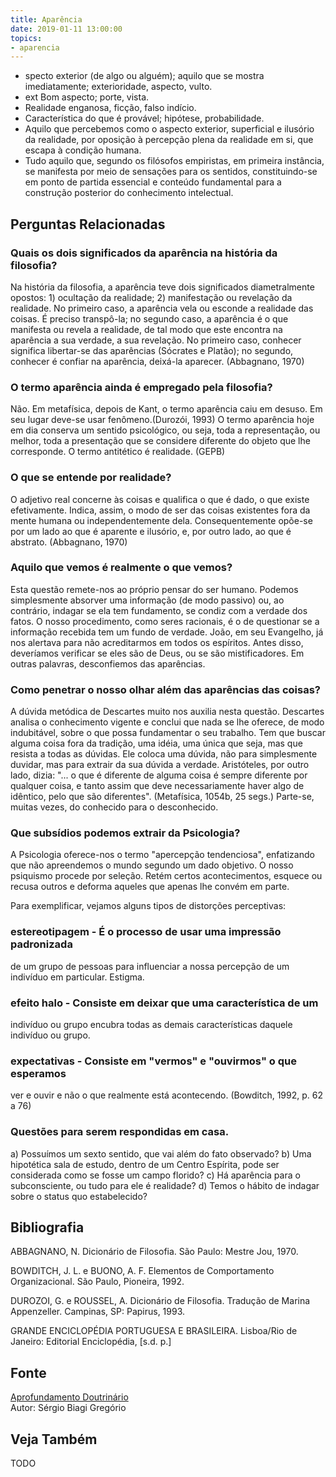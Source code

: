 ```yaml
---
title: Aparência
date: 2019-01-11 13:00:00
topics: 
- aparencia
---
```


* specto exterior (de algo ou alguém); aquilo que se mostra imediatamente; exterioridade, aspecto, vulto.
* ext Bom aspecto; porte, vista.
* Realidade enganosa, ficção, falso indício.
* Característica do que é provável; hipótese, probabilidade.
* Aquilo que percebemos como o aspecto exterior, superficial e ilusório da realidade, por oposição à percepção plena da realidade em si, que escapa à condição humana.
* Tudo aquilo que, segundo os filósofos empiristas, em primeira instância, se manifesta por meio de sensações para os sentidos, constituindo-se em ponto de partida essencial e conteúdo fundamental para a construção posterior do conhecimento intelectual.

## Perguntas Relacionadas

### Quais os dois significados da aparência na história da filosofia?
Na história da filosofia, a aparência teve dois significados
diametralmente opostos: 1) ocultação da realidade; 2) manifestação ou
revelação da realidade. No primeiro caso, a aparência vela ou esconde a
realidade das coisas. É preciso transpô-la; no segundo caso, a aparência
é o que manifesta ou revela a realidade, de tal modo que este encontra
na aparência a sua verdade, a sua revelação. No primeiro caso, conhecer
significa libertar-se das aparências (Sócrates e Platão); no segundo,
conhecer é confiar na aparência, deixá-la aparecer. (Abbagnano, 1970)

### O termo aparência ainda é empregado pela filosofia?
Não. Em metafísica, depois de Kant, o termo aparência caiu em desuso.
Em seu lugar deve-se usar fenômeno.(Durozói, 1993) O termo aparência
hoje em dia conserva um sentido psicológico, ou seja, toda a
representação, ou melhor, toda a presentação que se considere diferente
do objeto que lhe corresponde. O termo antitético é realidade. (GEPB)

### O que se entende por realidade?
O adjetivo real concerne às coisas e qualifica o que é dado, o que
existe efetivamente. Indica, assim, o modo de ser das coisas existentes
fora da mente humana ou independentemente dela. Consequentemente opõe-se
por um lado ao que é aparente e ilusório, e, por outro lado, ao que
é abstrato. (Abbagnano, 1970)

### Aquilo que vemos é realmente o que vemos?
Esta questão remete-nos ao próprio pensar do ser humano. Podemos
simplesmente absorver uma informação (de modo passivo) ou, ao contrário,
indagar se ela tem fundamento, se condiz com a verdade dos fatos. O
nosso procedimento, como seres racionais, é o de questionar se a
informação recebida tem um fundo de verdade. João, em seu Evangelho,
já nos alertava para não acreditarmos em todos os espíritos. Antes
disso, deveríamos verificar se eles são de Deus, ou se são
mistificadores. Em outras palavras, desconfiemos das aparências.

### Como penetrar o nosso olhar além das aparências das coisas?
A dúvida metódica de Descartes muito nos auxilia nesta questão.
Descartes analisa o conhecimento vigente e conclui que nada se lhe
oferece, de modo indubitável, sobre o que possa fundamentar o seu
trabalho. Tem que buscar alguma coisa fora da tradição, uma idéia, uma
única que seja, mas que resista a todas as dúvidas. Ele coloca uma
dúvida, não para simplesmente duvidar, mas para extrair da sua dúvida a
verdade. Aristóteles, por outro lado, dizia: "... o que é diferente de
alguma coisa é sempre diferente por qualquer coisa, e tanto assim que
deve necessariamente haver algo de idêntico, pelo que são diferentes".
(Metafísica, 1054b, 25 segs.) Parte-se, muitas vezes, do conhecido
para o desconhecido.

### Que subsídios podemos extrair da Psicologia?
A Psicologia oferece-nos o termo "apercepção tendenciosa", enfatizando
que não apreendemos o mundo segundo um dado objetivo. O nosso psiquismo
procede por seleção. Retém certos acontecimentos, esquece ou recusa
outros e deforma aqueles que apenas lhe convém em parte.

Para exemplificar, vejamos alguns tipos de distorções perceptivas:
### estereotipagem - É o processo de usar uma impressão padronizada
de um grupo de pessoas para influenciar a nossa percepção de um
indivíduo em particular. Estigma.
### efeito halo - Consiste em deixar que uma característica de um
indivíduo ou grupo encubra todas as demais características daquele
indivíduo ou grupo.
### expectativas - Consiste em "vermos" e "ouvirmos" o que esperamos
ver e ouvir e não o que realmente está acontecendo. (Bowditch, 1992, p.
62 a 76)

### Questões para serem respondidas em casa.

a) Possuímos um sexto sentido, que vai além do fato observado?
b) Uma hipotética sala de estudo, dentro de um Centro Espírita, pode ser
considerada como se fosse um campo florido?
c) Há aparência para o subconsciente, ou tudo para ele é realidade?
d) Temos o hábito de indagar sobre o status quo estabelecido?

## Bibliografia

ABBAGNANO, N. Dicionário de Filosofia. São Paulo: Mestre Jou, 1970.

BOWDITCH, J. L. e BUONO, A. F. Elementos de Comportamento
Organizacional. São Paulo, Pioneira, 1992.

DUROZOI, G. e ROUSSEL, A. Dicionário de Filosofia. Tradução de Marina
Appenzeller. Campinas, SP: Papirus, 1993.

GRANDE ENCICLOPÉDIA PORTUGUESA E BRASILEIRA. Lisboa/Rio de Janeiro:
Editorial Enciclopédia, \[s.d. p.\]

## Fonte
[Aprofundamento Doutrinário](https://sites.google.com/view/aprofundamentodoutrinario/aparência-e-realidade)  
Autor: Sérgio Biagi Gregório


## Veja Também
TODO

